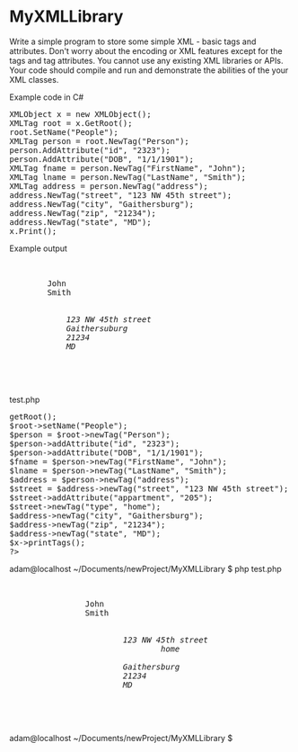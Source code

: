 # MyXMLLibrary
Write a simple program to store some simple XML - basic tags and attributes. Don't worry about the encoding or XML features except for the tags and tag attributes. You cannot use any existing XML libraries or APIs. Your code should compile and run and demonstrate the abilities of the your XML classes.

Example code in C#
<pre>
XMLObject x = new XMLObject();
XMLTag root = x.GetRoot();
root.SetName("People");
XMLTag person = root.NewTag("Person");
person.AddAttribute("id", "2323");
person.AddAttribute("DOB", "1/1/1901");
XMLTag fname = person.NewTag("FirstName", "John");
XMLTag lname = person.NewTag("LastName", "Smith");
XMLTag address = person.NewTag("address");
address.NewTag("street", "123 NW 45th street");
address.NewTag("city", "Gaithersburg");
address.NewTag("zip", "21234");
address.NewTag("state", "MD");
x.Print();
</pre>
Example output
<pre>
<people>
    <person id="2323" DOB="1/1/1901">
        <firstname>John</firstname>
        <lastname>Smith</lastname>
        <address>
            <street>123 NW 45th street</street>
            <city>Gaithersuburg</city>
            <zip>21234</zip>
            <state>MD</state>
        </address>
    </person>
</people>
</pre>
test.php
<pre>
<?php
include "MyXMLObject.php";
$x = new MyXMLObject();
$root = $x->getRoot();
$root->setName("People");
$person = $root->newTag("Person");
$person->addAttribute("id", "2323");
$person->addAttribute("DOB", "1/1/1901");
$fname = $person->newTag("FirstName", "John");
$lname = $person->newTag("LastName", "Smith");
$address = $person->newTag("address");
$street = $address->newTag("street", "123 NW 45th street");
$street->addAttribute("appartment", "205");
$street->newTag("type", "home");
$address->newTag("city", "Gaithersburg");
$address->newTag("zip", "21234");
$address->newTag("state", "MD");
$x->printTags();
?>
</pre>
adam@localhost ~/Documents/newProject/MyXMLLibrary $ php test.php
<pre>
<People>
        <Person id="2323" DOB="1/1/1901">
                <FirstName>John</FirstName>
                <LastName>Smith</LastName>
                <address>
                        <street appartment="205">123 NW 45th street
                                <type>home</type>
                        </street>
                        <city>Gaithersburg</city>
                        <zip>21234</zip>
                        <state>MD</state>
                </address>
        </Person>
</People>
</pre>
adam@localhost ~/Documents/newProject/MyXMLLibrary $ 
